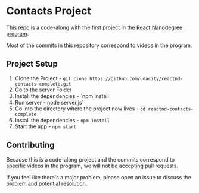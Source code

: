 # Contacts Project

This repo is a code-along with the first project in the [React Nanodegree program](https://www.udacity.com/course/react-nanodegree--nd019).

Most of the commits in this repository correspond to videos in the program.

## Project Setup

1. Clone the Project - `git clone https://github.com/udacity/reactnd-contacts-complete.git`
2. Go to the server Folder 
3. Install the dependencies - `npm install
4. Run server - node server.js` 
5. Go into the directory where the project now lives - `cd reactnd-contacts-complete`
6. Install the dependencies - `npm install`
7. Start the app - `npm start`


## Contributing

Because this is a code-along project and the commits correspond to specific videos in the program, we will not be accepting pull requests.

If you feel like there's a major problem, please open an issue to discuss the problem and potential resolution.
